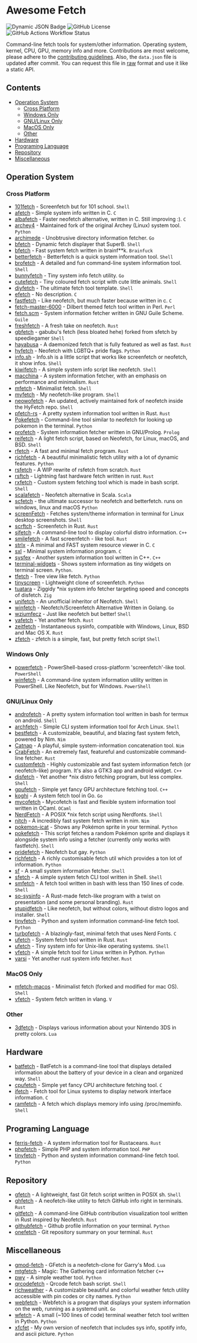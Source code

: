 # Awesome Fetch

![Dynamic JSON Badge](https://img.shields.io/badge/dynamic/json?url=https%3A%2F%2Fraw.githubusercontent.com%2Fbeucismis%2Fawesome-fetch%2Frefs%2Fheads%2Fmain%2Fdata.json&query=total&label=tools)
![GitHub License](https://img.shields.io/github/license/beucismis/awesome-fetch)
![GitHub Actions Workflow Status](https://img.shields.io/github/actions/workflow/status/beucismis/awesome-fetch/main.yml)

Command-line fetch tools for system/other information. Operating system, kernel, CPU, GPU, memory info and more. Contributions are most welcome, please adhere to the [contributing guidelines](CONTRIBUTING.md). Also, the `data.json` file is updated after commit. You can request this file in [raw](https://raw.githubusercontent.com/beucismis/awesome-fetch/refs/heads/main/data.json) format and use it like a static API.

## Contents

- [Operation System](#operation-system)
  - [Cross Platform](#cross-platform)
  - [Windows Only](#windows-only)
  - [GNU/Linux Only](#gnulinux-only)
  - [MacOS Only](#macos-only)
  - [Other](#other)
- [Hardware](#hardware)
- [Programing Language](#programing-language)
- [Repository](#repository)
- [Miscellaneous](#miscellaneous)

## Operation System

### Cross Platform

- [101fetch](https://github.com/salaaad2/101fetch) - Screenfetch but for 101 school. `Shell`
- [afetch](https://github.com/13-CF/afetch) - Simple system info written in C. `C`
- [albafetch](https://github.com/alba4k/albafetch) - Faster neofetch alternative, written in C. Still improving :). `C`
- [archey4](https://github.com/HorlogeSkynet/archey4) - Maintained fork of the original Archey (Linux) system tool. `Python`
- [archimede](https://github.com/gennaro-tedesco/archimede) - Unobtrusive directory information fetcher. `Go`
- [bfetch](https://github.com/NNBnh/bfetch) - Dynamic fetch displayer that SuperB. `Shell`
- [bfetch](https://github.com/xlsft/bfetch) - Fast system fetch written in brainf**k. `Brainfuck`
- [betterfetch](https://github.com/sctech-tr/betterfetch) - Betterfetch is a quick system information tool.  `Shell`
- [brofetch](https://github.com/ufuayk/brofetch) - A detailed and fun command-line system information tool. `Shell`
- [bunnyfetch](https://github.com/Rosettea/bunnyfetch) - Tiny system info fetch utility. `Go`
- [cutefetch](https://github.com/cybardev/cutefetch) - Tiny coloured fetch script with cute little animals. `Shell`
- [diyfetch](https://github.com/info-mono/diyfetch) - The ultimate fetch tool template. `Shell`
- [efetch](https://github.com/NoSequel/efetch) - No description. `C`
- [fastfetch](https://github.com/fastfetch-cli/fastfetch) - Like neofetch, but much faster because written in c. `C`
- [fetch-master-6000](https://github.com/anhsirk0/fetch-master-6000) - Dilbert themed fetch tool written in Perl. `Perl`
- [fetch.scm](https://github.com/KikyTokamuro/fetch.scm) - System information fetcher written in GNU Guile Scheme. `Guile`
- [freshfetch](https://github.com/K4rakara/freshfetch) - A fresh take on neofetch. `Rust`
- [gbfetch](https://github.com/GabubuAvailable/gbfetch) - gabubu's fetch (less bloated hehe) forked from sfetch by speediegamer `Shell`
- [hayabusa](https://github.com/Notarin/hayabusa) - A daemonized fetch that is fully featured as well as fast. `Rust`
- [hyfetch](https://github.com/hykilpikonna/hyfetch) - Neofetch with LGBTQ+ pride flags. `Python`
- [info.sh](https://github.com/bc1bb/info.sh) - Info.sh is a little script that works like screenfetch or neofetch, it show infos. `Shell`
- [kiwifetch](https://github.com/Bitskiwi/kiwifetch) - A simple system info script like neofetch. `Shell`
- [macchina](https://github.com/Macchina-CLI/macchina) - A system information fetcher, with an emphasis on performance and minimalism. `Rust`
- [mfetch](https://github.com/rachelambda/mfetch) - Minimalist fetch. `Shell`
- [myfetch](https://github.com/Pippadi/myfetch) - My neofetch-like program. `Shell`
- [neowofetch](https://github.com/hykilpikonna/hyfetch#running-updated-original-neofetch) - An updated, actively maintained fork of neofetch inside the HyFetch repo. `Shell`
- [pfetch-rs](https://github.com/Gobidev/pfetch-rs) - A pretty system information tool written in Rust. `Rust`
- [Pokefetch](https://github.com/rmccorm4/Pokefetch) - Command-line tool similar to neofetch for looking up pokemon in the terminal. `Python`
- [profetch](https://github.com/RustemB/profetch) - System information fetcher written in GNU/Prolog. `Prolog`
- [reifetch](https://github.com/OkaVatti/reifetch) - A light fetch script, based on Neofetch, for Linux, macOS, and BSD. `Shell`
- [rfetch](https://github.com/kamui-fin/rfetch) - A fast and minimal fetch program. `Rust`
- [richfetch](https://github.com/Rizen54/richfetch) - A beautiful minimalistic fetch utility with a lot of dynamic features. `Python`
- [rsfetch](https://github.com/Phate6660/rsfetch) - A WIP rewrite of rsfetch from scratch. `Rust`
- [rsftch](https://github.com/charklie/rsftch) - Lightning fast hardware fetch written in rust. `Rust`
- [rxfetch](https://github.com/Mangeshrex/rxfetch) - Custom system fetching tool which is made in bash script. `Shell`
- [scalafetch](https://github.com/Phate6660/scalafetch) - Neofetch alternative in Scala. `Scala`
- [scfetch](https://github.com/sctech-tr/scfetch) - the ultimate successor to neofetch and betterfetch. runs on windows, linux and macOS `Python`
- [screenFetch](https://github.com/KittyKatt/screenFetch) - Fetches system/theme information in terminal for Linux desktop screenshots. `Shell`
- [scrftch](https://github.com/wezm/scrftch) - Screenfetch in Rust. `Rust`
- [sjfetch](https://github.com/855309/sjfetch) - A command-line tool to display colorful distro information. `C++`
- [smilefetch](https://github.com/ashedapuppy/smilefetch) -  A fast screenfetch - like tool. `Rust`
- [strlx](https://github.com/stx3plus1/strlx) -  A minimal and FAST system resource viewer in C. `C`
- [sxl](https://github.com/stx3plus1/sxl) - Minimal system information program. `C`
- [sysfex](https://github.com/mehedirm6244/sysfex) - Another system information tool written in C++. `C++`
- [terminal-widgets](https://github.com/imegeek/terminal-widgets) - Shows system information as tiny widgets on terminal screen. `Python`.
- [tfetch](https://github.com/EndOfLine-py/tfetch) - Tree view like fetch. `Python`
- [tinyscreen](https://github.com/pbkangafoo/tinyscreen) - Lightweight clone of screenfetch. `Python`
- [tuatara](https://github.com/q60/tuatara) - Ziggidy \*nix system info fetcher targeting speed and concepts of disfetch. `Zig`
- [unifetch](https://github.com/nmimusic/unifetch) - An unofficial inheritor of Neofetch. `Shell`
- [winfetch](https://github.com/M4cs/winfetch) - Neofetch/Screenfetch Alternative Written in Golang. `Go`
- [wziumfecz](https://github.com/workonfire/wziumfecz) -  Just like neofetch but better! `Shell`
- [yafetch](https://github.com/yrwq/yafetch) - Yet another fetch. `Rust`
- [zeitfetch](https://github.com/nidnogg/zeitfetch) - Instantaneous sysinfo, compatible with Windows, Linux, BSD and Mac OS X. `Rust`
- [zfetch](https://github.com/emilydaemon/zfetch) - zfetch is a simple, fast, but pretty fetch script `Shell`

### Windows Only

- [powerfetch](https://github.com/jantari/powerfetch) - PowerShell-based cross-platform 'screenfetch'-like tool. `PowerShell`
- [winfetch](https://github.com/lptstr/winfetch) - A command-line system information utility written in PowerShell. Like Neofetch, but for Windows. `PowerShell`

### GNU/Linux Only

- [androfetch](https://github.com/laraib07/androfetch) - A pretty system information tool written in bash for termux on android. `Shell`
- [archfetch](https://github.com/xxczaki/archfetch) - Simple CLI system information tool for Arch Linux. `Shell`
- [bestfetch](https://gitlab.com/Maxb0tbeep/bestfetch) - A customizable, beautiful, and blazing fast system fetch, powered by Nim. `Nim`
- [Catnap](https://github.com/iinsertNameHere/catnap) - A playful, simple system-information concatenation tool. `Nim`
- [CrabFetch](https://github.com/LivacoNew/CrabFetch) - An extremely fast, featureful and customizable command-line fetcher. `Rust`
- [customfetch](https://github.com/Toni500github/customfetch) - Highly customizable and fast system information fetch (or neofetch-like) program. It's also a GTK3 app and android widget. `C++`
- [disfetch](https://github.com/q60/disfetch) - Yet another \*nix distro fetching program, but less complex. `Shell`
- [gpufetch](https://github.com/Dr-Noob/gpufetch) - Simple yet fancy GPU architecture fetching tool. `C++`
- [koghi](https://github.com/if-not-nil/koghi) - A system fetch tool in Go. `Go`
- [mycofetch](https://github.com/orest58008/mycofetch) - Mycofetch is fast and flexible system information tool written in OCaml. `OCaml`
- [NerdFetch](https://codeberg.org/thatonecalculator/NerdFetch) - A POSIX \*nix fetch script using Nerdfonts. `Shell`
- [nitch](https://github.com/ssleert/nitch) - A incredibly fast system fetch written in nim. `Nim`
- [pokemon-icat](https://github.com/aflaag/pokemon-icat) - Shows any Pokémon sprite in your terminal. `Python`
- [pokefetch](https://github.com/Discomanfulanito/pokefetch) - This script fetches a random Pokémon sprite and displays it alongside system info using a fetcher (currently only works with fastfetch). `Shell`
- [pridefetch](https://github.com/cartoon-raccoon/pridefetch) - Neofetch but gay. `Python`
- [richfetch](https://github.com/Rizen54/richfetch) - A richly customisable fetch util which provides a ton lot of information. `Python`
- [sf](https://github.com/mauro-balades/sf) - A small system information fetcher. `Shell`
- [sfetch](https://github.com/Frolleks/sfetch) - A simple system fetch CLI tool written in Shell. `Shell`
- [smfetch](https://github.com/agahemir/smfetch) - A fetch tool written in bash with less than 150 lines of code. `Shell`
- [so-sysinfo](https://github.com/solaaradotnet/so-sysinfo) - A Rust-made fetch-like program with a twist on presentation (and some personal branding). `Rust`
- [stupidfetch](https://github.com/000rosiu/stupidfetch) - Like neofetch, but without colors, without distro logos and installer. `Shell`
- [tinyfetch](https://github.com/beucismis/tinyfetch) - Python and system information command-line fetch tool. `Python`
- [turbofetch](https://github.com/ajTronic/turbofetch) - A blazingly-fast, minimal fetch that uses Nerd Fonts. `C`
- [ufetch](https://github.com/tyroruyk/ufetch) - System fetch tool written in Rust. `Rust`
- [ufetch](https://gitlab.com/jschx/ufetch) - Tiny system info for Unix-like operating systems. `Shell`
- [vfetch](https://github.com/Lorago/vfetch) - A simple fetch tool for Linux written in Python. `Python`
- [yarsi](https://github.com/LinuxNerdBTW/yarsi) - Yet another rust system info fetcher. `Rust`

### MacOS Only

- [mfetch-macos](https://github.com/TechWiz-3/mfetch-macos) - Minimalist fetch (forked and modified for mac OS). `Shell`
- [vfetch](https://github.com/carlosqsilva/vfetch) - System fetch written in vlang. `V`

### Other

- [3dfetch](https://github.com/aliceinpalth/3dfetch) - Displays various information about your Nintendo 3DS in pretty colors. `Lua`

## Hardware

- [batfetch](https://github.com/ashish-kus/batfetch) - BatFetch is a command-line tool that displays detailed information about the battery of your device in a clean and organized way. `Shell`
- [cpufetch](https://github.com/Dr-Noob/cpufetch) - Simple yet fancy CPU architecture fetching tool. `C`
- [ifetch](https://github.com/deivshon/ifetch) - Fetch tool for Linux systems to display network interface information. `C`
- [ramfetch](https://codeberg.org/jahway603/ramfetch) - A fetch which displays memory info using /proc/meminfo. `Shell`

## Programing Language

- [ferris-fetch](https://github.com/irevenko/ferris-fetch) - A system information tool for Rustaceans. `Rust`
- [phpfetch](https://github.com/efectn/phpfetch) - Simple PHP and system information tool. `PHP`
- [tinyfetch](https://github.com/beucismis/tinyfetch) - Python and system information command-line fetch tool. `Python`

## Repository

- [gfetch](https://github.com/kiedtl/gfetch) - A lightweight, fast Git fetch script written in POSIX sh. `Shell`
- [ghfetch](https://github.com/SafarSoFar/ghfetch) - A neofetch-like utility to fetch GitHub info right in terminals. `Rust`
- [gitfetch](https://github.com/FabricSoul/gitfetch) - A command-line GitHub contribution visualization tool written in Rust inspired by Neofetch. `Rust`
- [githubfetch](https://github.com/isa-programmer/githubfetch) - Github profile information on your terminal. `Python`
- [onefetch](https://github.com/o2sh/onefetch) - Git repository summary on your terminal. `Rust`

## Miscellaneous

- [gmod-fetch](https://github.com/garryspins/gmod-fetch) - GFetch is a neofetch-clone for Garry's Mod. `Lua`
- [mtgfetch](https://github.com/monteluka/mtgfetch) - Magic: The Gathering card information fetcher `C++`
- [pwy](https://github.com/egargo/pwygit) - A simple weather tool. `Python`
- [qrcodefetch](https://codeberg.org/ldm/qrcodefetch) - Qrcode fetch bash script. `Shell`
- [richweather](https://github.com/Rizen54/richweather) - A customizable beautiful and colorful weather fetch utility accessible with pin codes or city names. `Python`
- [webfetch](https://github.com/ensomnatt/webfetch) - Webfetch is a program that displays your system information on the web, running as a systemd unit. `Go` 
- [wfetch](https://github.com/igormako/wfetch) - A small (~100 lines of code) terminal weather fetch tool written in Python. `Python`
- [xfcfet](https://github.com/xfcisco/xfcfet) - My own version of neofetch that includes sys info, spotify info, and ascii picture. `Python`

